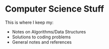 # Computer Science Stuff

This is where I keep my:

- Notes on Algorithms/Data Structures
- Solutions to coding problems
- General notes and references
